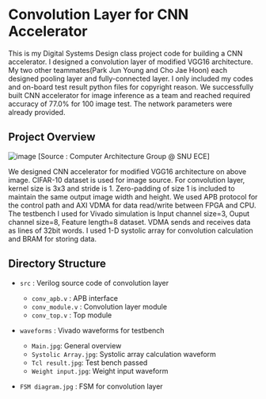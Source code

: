 # Convolution Layer for CNN Accelerator
This is my Digital Systems Design class project code for building a CNN accelerator. I designed a convolution layer of modified VGG16 architecture. My two other teammates(Park Jun Young and Cho Jae Hoon) each designed pooling layer and fully-connected layer. I only included my codes and on-board test result python files for copyright reason. We successfully built CNN accelerator for image inference as a team and reached required accuracy of 77.0% for 100 image test. The network parameters were already provided.

## Project Overview
![image](https://user-images.githubusercontent.com/26453618/147485934-f37f5cbb-1687-48a1-bde2-5f181d25f320.png)
[Source : Computer Architecture Group @ SNU ECE]

We designed CNN accelerator for modified VGG16 architecture on above image. CIFAR-10 dataset is used for image source. For convolution layer, kernel size is 3x3 and stride is 1. Zero-padding of size 1 is included to maintain the same output image width and height.
We used APB protocol for the control path and AXI VDMA for data read/write between FPGA and CPU.
The testbench I used for Vivado simulation is Input channel size=3, Ouput channel size=8, Feature length=8 dataset. VDMA sends and receives data as lines of 32bit words.
I used 1-D systolic array for convolution calculation and BRAM for storing data.

## Directory Structure
- ```src``` : Verilog source code of convolution layer
  - ```conv_apb.v``` : APB interface
  - ```conv_module.v``` : Convolution layer module
  - ```conv_top.v``` : Top module

- ```waveforms``` : Vivado waveforms for testbench
  - ```Main.jpg```: General overview
  - ```Systolic Array.jpg```: Systolic array calculation waveform
  - ```Tcl result.jpg```: Test bench passed
  - ```Weight input.jpg```: Weight input waveform
  
- ```FSM diagram.jpg``` : FSM for convolution layer
